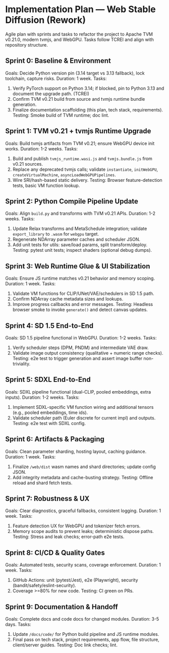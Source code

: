 # Implementation Plan — Web Stable Diffusion (Rework)

Agile plan with sprints and tasks to refactor the project to Apache TVM v0.21.0, modern tvmjs, and WebGPU. Tasks follow TCREI and align with repository structure.

## Sprint 0: Baseline & Environment
Goals: Decide Python version pin (3.14 target vs 3.13 fallback), lock toolchain, capture risks.
Duration: 1 week.
Tasks:
1. Verify PyTorch support on Python 3.14; if blocked, pin to Python 3.13 and document the upgrade path. (TCREI)
2. Confirm TVM v0.21 build from source and tvmjs runtime bundle generation.
3. Finalize documentation scaffolding (this plan, tech stack, requirements).
Testing: Smoke build of TVM runtime; doc lint.

## Sprint 1: TVM v0.21 + tvmjs Runtime Upgrade
Goals: Build tvmjs artifacts from TVM v0.21; ensure WebGPU device init works.
Duration: 1-2 weeks.
Tasks:
1. Build and publish `tvmjs_runtime.wasi.js` and `tvmjs.bundle.js` from v0.21 sources.
2. Replace any deprecated tvmjs calls; validate `instantiate`, `initWebGPU`, `createVirtualMachine`, `asyncLoadWebGPUPipelines`.
3. Wire SRI/hash-based static delivery.
Testing: Browser feature-detection tests, basic VM function lookup.

## Sprint 2: Python Compile Pipeline Update
Goals: Align `build.py` and transforms with TVM v0.21 APIs.
Duration: 1-2 weeks.
Tasks:
1. Update Relax transforms and MetaSchedule integration; validate `export_library` to `.wasm` for `webgpu` target.
2. Regenerate NDArray parameter caches and scheduler JSON.
3. Add unit tests for utils: save/load params, split transform/deploy.
Testing: pytest unit tests; inspect shaders (optional debug dumps).

## Sprint 3: Web Runtime Glue & UI Stabilization
Goals: Ensure JS runtime matches v0.21 behavior and memory scoping.
Duration: 1 week.
Tasks:
1. Validate VM functions for CLIP/UNet/VAE/schedulers in SD 1.5 path.
2. Confirm NDArray cache metadata sizes and lookups.
3. Improve progress callbacks and error messages.
Testing: Headless browser smoke to invoke `generate()` and detect canvas updates.

## Sprint 4: SD 1.5 End-to-End
Goals: SD 1.5 pipeline functional in WebGPU.
Duration: 1-2 weeks.
Tasks:
1. Verify scheduler steps (DPM, PNDM) and intermediate VAE draw.
2. Validate image output consistency (qualitative + numeric range checks).
Testing: e2e test to trigger generation and assert image buffer non-triviality.

## Sprint 5: SDXL End-to-End
Goals: SDXL pipeline functional (dual-CLIP, pooled embeddings, extra inputs).
Duration: 1-2 weeks.
Tasks:
1. Implement SDXL-specific VM function wiring and additional tensors (e.g., pooled embeddings, time ids).
2. Validate scheduler path (Euler discrete for current impl) and outputs.
Testing: e2e test with SDXL config.

## Sprint 6: Artifacts & Packaging
Goals: Clean parameter sharding, hosting layout, caching guidance.
Duration: 1 week.
Tasks:
1. Finalize `/web/dist` wasm names and shard directories; update config JSON.
2. Add integrity metadata and cache-busting strategy.
Testing: Offline reload and shard fetch tests.

## Sprint 7: Robustness & UX
Goals: Clear diagnostics, graceful fallbacks, consistent logging.
Duration: 1 week.
Tasks:
1. Feature detection UX for WebGPU and tokenizer fetch errors.
2. Memory scope audits to prevent leaks; deterministic dispose paths.
Testing: Stress and leak checks; error-path e2e tests.

## Sprint 8: CI/CD & Quality Gates
Goals: Automated tests, security scans, coverage enforcement.
Duration: 1 week.
Tasks:
1. GitHub Actions: unit (pytest/Jest), e2e (Playwright), security (bandit/safety/eslint-security).
2. Coverage >=80% for new code.
Testing: CI green on PRs.

## Sprint 9: Documentation & Handoff
Goals: Complete docs and code docs for changed modules.
Duration: 3-5 days.
Tasks:
1. Update `/docs/code/` for Python build pipeline and JS runtime modules.
2. Final pass on tech stack, project requirements, app flow, file structure, client/server guides.
Testing: Doc link checks; lint.
